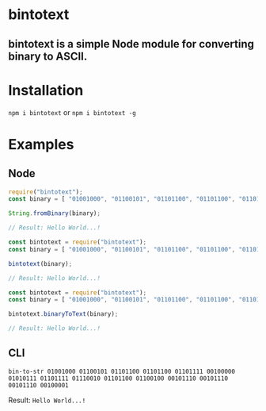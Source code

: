 # bintotext
bintotext is a simple Node module for converting binary to ASCII.
-


Installation
=
`npm i bintotext` or `npm i bintotext -g`

Examples
=
Node
-
```javascript
require("bintotext");
const binary = [ "01001000", "01100101", "01101100", "01101100", "01101111", "00100000", "01010111", "01101111", "01110010", "01101100", "01100100", "00101110", "00101110", "00101110", "00100001" ];

String.fromBinary(binary);

// Result: Hello World...!
```
```javascript
const bintotext = require("bintotext");
const binary = [ "01001000", "01100101", "01101100", "01101100", "01101111", "00100000", "01010111", "01101111", "01110010", "01101100", "01100100", "00101110", "00101110", "00101110", "00100001" ];

bintotext(binary);

// Result: Hello World...!
```
```javascript
const bintotext = require("bintotext");
const binary = [ "01001000", "01100101", "01101100", "01101100", "01101111", "00100000", "01010111", "01101111", "01110010", "01101100", "01100100", "00101110", "00101110", "00101110", "00100001" ];

bintotext.binaryToText(binary);

// Result: Hello World...!
```
CLI
-
`bin-to-str 01001000 01100101 01101100 01101100 01101111 00100000 01010111 01101111 01110010 01101100 01100100 00101110 00101110 00101110 00100001`

Result: `Hello World...!`